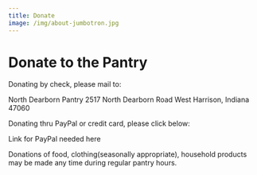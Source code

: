 ```yaml
---
title: Donate
image: /img/about-jumbotron.jpg
---
```

# Donate to the Pantry

Donating by check, please mail to:

North Dearborn Pantry 2517 North Dearborn Road West Harrison, Indiana 47060

Donating thru PayPal or credit card, please click below:

Link for PayPal needed here

Donations of food, clothing(seasonally appropriate), household products may be made any time during regular pantry hours.
